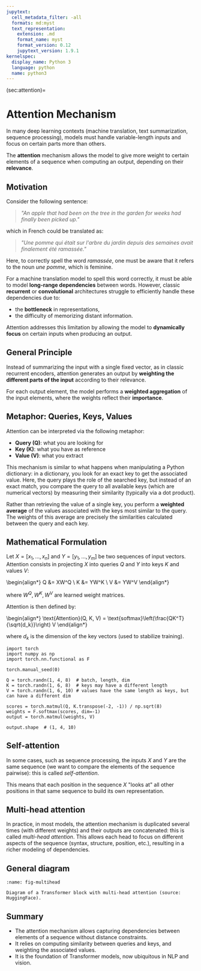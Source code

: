 ```yaml
---
jupytext:
  cell_metadata_filter: -all
  formats: md:myst
  text_representation:
    extension: .md
    format_name: myst
    format_version: 0.12
    jupytext_version: 1.9.1
kernelspec:
  display_name: Python 3
  language: python
  name: python3
---
```


(sec:attention)=
# Attention Mechanism

In many deep learning contexts (machine translation, text summarization, sequence processing), models must handle variable-length inputs and focus on certain parts more than others.

The **attention** mechanism allows the model to give more weight to certain elements of a sequence when computing an output, depending on their **relevance**.

## Motivation

Consider the following sentence:

> _"An apple that had been on the tree in the garden for weeks had finally been picked up."_

which in French could be translated as:

> _"Une pomme qui était sur l'arbre du jardin depuis des semaines avait finalement été ramassée."_

Here, to correctly spell the word _ramassée_, one must be aware that it refers to the noun _une pomme_, which is feminine.

For a machine translation model to spell this word correctly, it must be able to model **long-range dependencies** between words.
However, classic **recurrent** or **convolutional** architectures struggle to efficiently handle these dependencies due to:
- the **bottleneck** in representations,
- the difficulty of memorizing distant information.

Attention addresses this limitation by allowing the model to **dynamically focus** on certain inputs when producing an output.

## General Principle

Instead of summarizing the input with a single fixed vector, as in classic recurrent encoders, attention generates an output by **weighting the different parts of the input** according to their relevance.

For each output element, the model performs a **weighted aggregation** of the input elements, where the weights reflect their **importance**.

## Metaphor: Queries, Keys, Values

Attention can be interpreted via the following metaphor:

- **Query (Q)**: what you are looking for
- **Key (K)**: what you have as reference
- **Value (V)**: what you extract

This mechanism is similar to what happens when manipulating a Python dictionary:
in a dictionary, you look for an exact key to get the associated value. Here, the query plays the role of the searched key, but instead of an exact match, you compare the query to all available keys (which are numerical vectors) by measuring their similarity (typically via a dot product).

Rather than retrieving the value of a single key, you perform a **weighted average** of the values associated with the keys most similar to the query. The weights of this average are precisely the similarities calculated between the query and each key.

## Mathematical Formulation

Let $X = [x_1, \dots, x_n]$ and $Y = [y_1, \dots, y_m]$ be two sequences of input vectors.
Attention consists in projecting $X$ into queries $Q$ and $Y$ into keys $K$ and values $V$:

\begin{align*}
Q &= XW^Q \\
K &= YW^K \\
V &= YW^V
\end{align*}

where $W^Q, W^K, W^V$ are learned weight matrices.

Attention is then defined by:

\begin{align*}
\text{Attention}(Q, K, V) = \text{softmax}\left(\frac{QK^T}{\sqrt{d_k}}\right) V
\end{align*}

where $d_k$ is the dimension of the key vectors (used to stabilize training).

```{code-cell} ipython3
import torch
import numpy as np
import torch.nn.functional as F

torch.manual_seed(0)

Q = torch.randn(1, 4, 8)  # batch, length, dim
K = torch.randn(1, 6, 8)  # keys may have a different length
V = torch.randn(1, 6, 10) # values have the same length as keys, but can have a different dim

scores = torch.matmul(Q, K.transpose(-2, -1)) / np.sqrt(8)
weights = F.softmax(scores, dim=-1)
output = torch.matmul(weights, V)

output.shape  # (1, 4, 10)
```

## Self-attention

In some cases, such as sequence processing, the inputs $X$ and $Y$ are the same sequence (we want to compare the elements of the sequence pairwise): this is called _self-attention_.

This means that each position in the sequence $X$ "looks at" all other positions in that same sequence to build its own representation.

## Multi-head attention

In practice, in most models, the attention mechanism is duplicated several times (with different weights) and their outputs are concatenated: this is called _multi-head attention_.
This allows each head to focus on different aspects of the sequence (syntax, structure, position, etc.), resulting in a richer modeling of dependencies.

## General diagram

```{figure} ../img/multihead.png
:name: fig-multihead

Diagram of a Transformer block with multi-head attention (source: HuggingFace).
```

## Summary

* The attention mechanism allows capturing dependencies between elements of a sequence without distance constraints.
* It relies on computing similarity between queries and keys, and weighting the associated values.
* It is the foundation of Transformer models, now ubiquitous in NLP and vision.
